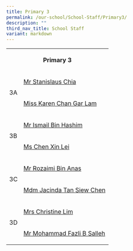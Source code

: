 ```yaml
---
title: Primary 3
permalink: /our-school/School-Staff/Primary3/
description: ""
third_nav_title: School Staff
variant: markdown
---
```

<table><tbody><tr><th rowspan="1" colspan="2"><p>Primary 3</p></th></tr><tr><td rowspan="2" colspan="1"><p>3A</p></td><td rowspan="1" colspan="1"><p><a href="mailto:chia_tze_chiam_stanislaus@schools.gov.sg" rel="noopener noreferrer nofollow" target="_blank">Mr Stanislaus Chia</a></p></td></tr><tr><td rowspan="1" colspan="1"><p><a href="mailto:karen_chan_gar_lam@schools.gov.sg" rel="noopener noreferrer nofollow" target="_blank">Miss Karen Chan Gar Lam</a></p></td></tr><tr><td rowspan="2" colspan="1"><p>3B</p></td><td rowspan="1" colspan="1"><p><a href="mailto:ismail_hashim@schools.gov.sg" rel="noopener noreferrer nofollow" target="_blank">Mr Ismail Bin Hashim</a></p></td></tr><tr><td rowspan="1" colspan="1"><p><a href="mailto:chen_xin_lei@schools.gov.sg" rel="noopener noreferrer nofollow" target="_blank">Ms Chen Xin Lei</a></p></td></tr><tr><td rowspan="2" colspan="1"><p>3C</p></td><td rowspan="1" colspan="1"><p><a href="mailto:rozaimi_b_anas@schools.gov.sg" rel="noopener noreferrer nofollow" target="_blank">Mr Rozaimi Bin Anas</a></p></td></tr><tr><td rowspan="1" colspan="1"><p><a href="mailto:tan_siew_chen_jacinda@schools.gov.sg" rel="noopener noreferrer nofollow" target="_blank">Mdm Jacinda Tan Siew Chen</a></p></td></tr><tr><td rowspan="2" colspan="1"><p>3D</p></td><td rowspan="1" colspan="1"><p><a href="mailto:lin_huijun_christine@schools.gov.sg" rel="noopener noreferrer nofollow" target="_blank">Mrs Christine Lim</a></p></td></tr><tr><td rowspan="1" colspan="1"><p><a href="mailto:mohammad_fazli_b_salleh@schools.gov.sg" rel="noopener noreferrer nofollow" target="_blank">Mr Mohammad Fazli B Salleh</a></p></td></tr></tbody></table>